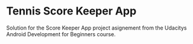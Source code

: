 # Tennis Score Keeper App
Solution for the Score Keeper App project asignement from the Udacitys Android Development for Beginners course.
